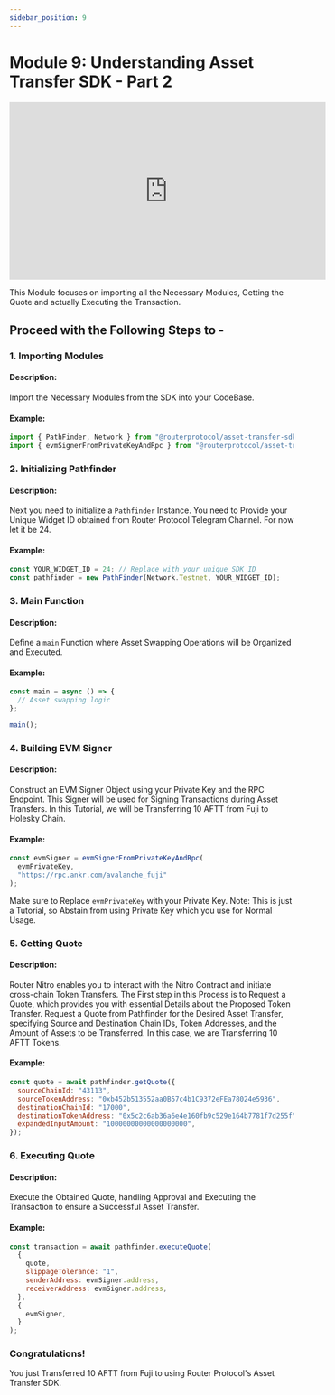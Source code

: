 ```yaml
---
sidebar_position: 9
---
```


# Module 9: Understanding Asset Transfer SDK - Part 2

<iframe width="560" height="315" src="https://www.youtube.com/embed/_bvJWZjqreU" frameborder="0" allow="accelerometer; autoplay; encrypted-media; gyroscope; picture-in-picture" allowfullscreen></iframe>

This Module focuses on importing all the Necessary Modules, Getting the Quote and actually Executing the Transaction.

## Proceed with the Following Steps to -

### 1. Importing Modules

#### Description:

Import the Necessary Modules from the SDK into your CodeBase.

#### Example:

```javascript
import { PathFinder, Network } from "@routerprotocol/asset-transfer-sdk-ts";
import { evmSignerFromPrivateKeyAndRpc } from "@routerprotocol/asset-transfer-sdk-ts/pathfinder/ChainClient/EvmChainClient";
```

### 2. Initializing Pathfinder

#### Description:

Next you need to initialize a `Pathfinder` Instance. You need to Provide your Unique Widget ID obtained from Router Protocol Telegram Channel. For now let it be 24.

#### Example:

```javascript
const YOUR_WIDGET_ID = 24; // Replace with your unique SDK ID
const pathfinder = new PathFinder(Network.Testnet, YOUR_WIDGET_ID);
```

### 3. Main Function

#### Description:

Define a <code>main</code> Function where Asset Swapping Operations will be Organized and Executed.

#### Example:

```javascript
const main = async () => {
  // Asset swapping logic
};

main();
```

### 4. Building EVM Signer

#### Description:

Construct an EVM Signer Object using your Private Key and the RPC Endpoint. This Signer will be used for Signing Transactions during Asset Transfers. In this Tutorial, we will be Transferring 10 AFTT from Fuji to Holesky Chain.

#### Example:

```javascript
const evmSigner = evmSignerFromPrivateKeyAndRpc(
  evmPrivateKey,
  "https://rpc.ankr.com/avalanche_fuji"
);
```

Make sure to Replace `evmPrivateKey` with your Private Key.
Note: This is just a Tutorial, so Abstain from using Private Key which you use for Normal Usage.

### 5. Getting Quote

#### Description:

Router Nitro enables you to interact with the Nitro Contract and initiate cross-chain Token Transfers. The First step in this Process is to Request a Quote, which provides you with essential Details about the Proposed Token Transfer.
Request a Quote from Pathfinder for the Desired Asset Transfer, specifying Source and Destination Chain IDs, Token Addresses, and the Amount of Assets to be Transferred. In this case, we are Transferring 10 AFTT Tokens.

#### Example:

```javascript
const quote = await pathfinder.getQuote({
  sourceChainId: "43113",
  sourceTokenAddress: "0xb452b513552aa0B57c4b1C9372eFEa78024e5936",
  destinationChainId: "17000",
  destinationTokenAddress: "0x5c2c6ab36a6e4e160fb9c529e164b7781f7d255f",
  expandedInputAmount: "10000000000000000000",
});
```

### 6. Executing Quote

#### Description:

Execute the Obtained Quote, handling Approval and Executing the Transaction to ensure a Successful Asset Transfer.

#### Example:

```javascript
const transaction = await pathfinder.executeQuote(
  {
    quote,
    slippageTolerance: "1",
    senderAddress: evmSigner.address,
    receiverAddress: evmSigner.address,
  },
  {
    evmSigner,
  }
);
```

### Congratulations!

You just Transferred 10 AFTT from Fuji to using Router Protocol's Asset Transfer SDK.
